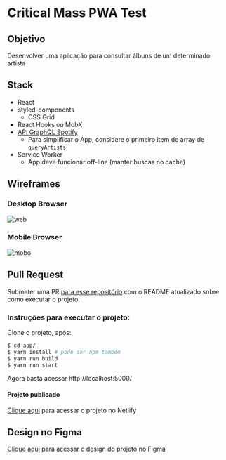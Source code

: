 # Critical Mass PWA Test

## Objetivo

Desenvolver uma aplicação para consultar álbuns de um determinado artista

## Stack

- React
- styled-components
  - CSS Grid
- React Hooks _ou_ MobX
- [API GraphQL Spotify](<https://spotify-graphql-server.herokuapp.com/graphql?query=%7B%0A%20%20queryArtists(byName%3A%20%22Metallica%22)%20%7B%0A%20%20%20%20name%0A%20%20%20%20id%0A%20%20%20%20image%0A%20%20%20%20albums%20%7B%0A%20%20%20%20%20%20name%0A%20%20%20%20%20%20id%0A%20%20%20%20%20%20image%20%0A%20%20%20%20%7D%0A%20%20%7D%0A%7D%0A>)
  - Para simplificar o App, considere o primeiro item do array de `queryArtists`
- Service Worker
  - App deve funcionar off-line (manter buscas no cache)

## Wireframes

### Desktop Browser

![web](./docs/browser01.png)

### Mobile Browser

![mobo](./docs/mobo01.png)

## Pull Request

Submeter uma PR [para esse repositório](https://github.com/criticalmassbr/cm-pwa-test) com o README atualizado sobre como executar o projeto.

### Instruções para executar o projeto:

Clone o projeto, após:

```bash
$ cd app/
$ yarn install # pode ser npm também
$ yarn run build
$ yarn run start
```

Agora basta acessar http://localhost:5000/

#### Projeto publicado

[Clique aqui](https://flamboyant-bardeen-e8c1dc.netlify.com) para acessar o projeto no Netlify

## Design no Figma

[Clique aqui](https://www.figma.com/file/rRrSA8PbOg8X8vFZf0pRHU/album-finder-pwa) para acessar o design do projeto no Figma
